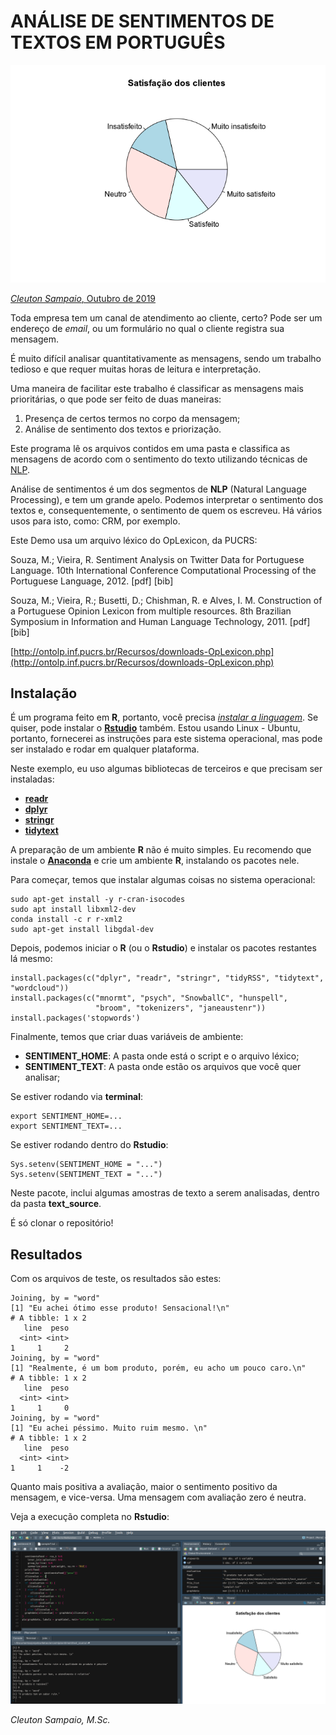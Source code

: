 # ANÁLISE DE SENTIMENTOS DE TEXTOS EM PORTUGUÊS

![](./sentiment_result.png)

[*Cleuton Sampaio*, Outubro de 2019](https://github.com/cleuton)

Toda empresa tem um canal de atendimento ao cliente, certo? Pode ser um endereço de *email*, ou um formulário no qual o cliente registra sua mensagem. 

É muito difícil analisar quantitativamente as mensagens, sendo um trabalho tedioso e que requer muitas horas de leitura e interpretação. 

Uma maneira de facilitar este trabalho é classificar as mensagens mais prioritárias, o que pode ser feito de duas maneiras: 
1. Presença de certos termos no corpo da mensagem;
2. Análise de sentimento dos textos e priorização.

Este programa lê os arquivos contidos em uma pasta e classifica as mensagens de acordo com o sentimento do texto utilizando técnicas de [NLP](https://pt.wikipedia.org/wiki/Processamento_de_linguagem_natural).

Análise de sentimentos é um dos segmentos de **NLP** (Natural Language Processing), e tem um grande apelo. Podemos interpretar o sentimento dos textos e, consequentemente, o sentimento de quem os escreveu. Há vários usos para isto, como: CRM, por exemplo. 

Este Demo usa um arquivo léxico do OpLexicon, da PUCRS: 

Souza, M.; Vieira, R. Sentiment Analysis on Twitter Data for Portuguese Language. 10th International Conference Computational Processing of the Portuguese Language, 2012. [pdf] [bib]

Souza, M.; Vieira, R.; Busetti, D.; Chishman, R. e Alves, I. M. Construction of a Portuguese Opinion Lexicon from multiple resources. 8th Brazilian Symposium in Information and Human Language Technology, 2011. [pdf] [bib]

[http://ontolp.inf.pucrs.br/Recursos/downloads-OpLexicon.php](http://ontolp.inf.pucrs.br/Recursos/downloads-OpLexicon.php)

## Instalação

É um programa feito em **R**, portanto, você precisa [*instalar a linguagem*](http://leg.ufpr.br/~fernandomayer/aulas/ce083-2016-2/R-instalacao.html). Se quiser, pode instalar o [**Rstudio**](https://www.vivaolinux.com.br/dica/Instalando-o-R-e-Rstudio-no-Ubuntu) também. Estou usando Linux - Ubuntu, portanto, fornecerei as instruções para este sistema operacional, mas pode ser instalado e rodar em qualquer plataforma. 

Neste exemplo, eu uso algumas bibliotecas de terceiros e que precisam ser instaladas: 
- [**readr**](https://cran.r-project.org/web/packages/readr/index.html)
- [**dplyr**](https://cran.r-project.org/web/packages/dplyr/vignettes/dplyr.html)
- [**stringr**](https://cran.r-project.org/web/packages/stringr/vignettes/stringr.html)
- [**tidytext**](https://cran.r-project.org/web/packages/tidytext/vignettes/tidytext.html)

A preparação de um ambiente **R** não é muito simples. Eu recomendo que instale o [**Anaconda**](https://www.anaconda.com/) e crie um ambiente **R**, instalando os pacotes nele. 

Para começar, temos que instalar algumas coisas no sistema operacional: 

```
sudo apt-get install -y r-cran-isocodes
sudo apt install libxml2-dev
conda install -c r r-xml2
sudo apt-get install libgdal-dev
```
Depois, podemos iniciar o **R** (ou o **Rstudio**) e instalar os pacotes restantes lá mesmo: 

```
install.packages(c("dplyr", "readr", "stringr", "tidyRSS", "tidytext", "wordcloud"))
install.packages(c("mnormt", "psych", "SnowballC", "hunspell", 
                   "broom", "tokenizers", "janeaustenr"))
install.packages('stopwords')
```

Finalmente, temos que criar duas variáveis de ambiente: 
- **SENTIMENT_HOME**: A pasta onde está o script e o arquivo léxico;
- **SENTIMENT_TEXT**: A pasta onde estão os arquivos que você quer analisar;

Se estiver rodando via **terminal**: 
```
export SENTIMENT_HOME=...
export SENTIMENT_TEXT=...
```

Se estiver rodando dentro do **Rstudio**: 
```
Sys.setenv(SENTIMENT_HOME = "...")
Sys.setenv(SENTIMENT_TEXT = "...")
```

Neste pacote, inclui algumas amostras de texto a serem analisadas, dentro da pasta **text_source**. 

É só clonar o repositório!

## Resultados

Com os arquivos de teste, os resultados são estes: 

```
Joining, by = "word"
[1] "Eu achei ótimo esse produto! Sensacional!\n"
# A tibble: 1 x 2
   line  peso
  <int> <int>
1     1     2
Joining, by = "word"
[1] "Realmente, é um bom produto, porém, eu acho um pouco caro.\n"
# A tibble: 1 x 2
   line  peso
  <int> <int>
1     1     0
Joining, by = "word"
[1] "Eu achei péssimo. Muito ruim mesmo. \n"
# A tibble: 1 x 2
   line  peso
  <int> <int>
1     1    -2
```

Quanto mais positiva a avaliação, maior o sentimento positivo da mensagem, e vice-versa. Uma mensagem com avaliação zero é neutra. 

Veja a execução completa no **Rstudio**:

![](./running.png)

*Cleuton Sampaio, M.Sc.*
